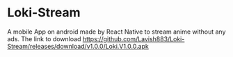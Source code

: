 # Loki-Stream
A mobile App on android made by React Native to stream anime without any ads. The link to download https://github.com/Lavish883/Loki-Stream/releases/download/v1.0.0/Loki.V1.0.0.apk
